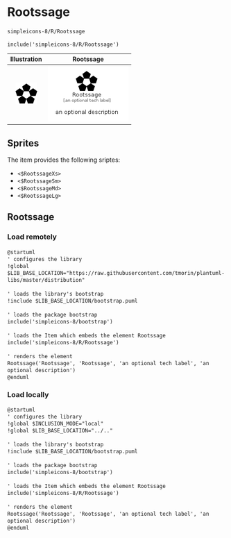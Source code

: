 # Rootssage


```text
simpleicons-8/R/Rootssage
```

```text
include('simpleicons-8/R/Rootssage')
```



| Illustration | Rootssage |
| :---: | :---: |
| ![illustration for Illustration](../../simpleicons-8/R/Rootssage.png) | ![illustration for Rootssage](../../simpleicons-8/R/Rootssage.Local.png) |



## Sprites
The item provides the following sriptes:

- `<$RootssageXs>`
- `<$RootssageSm>`
- `<$RootssageMd>`
- `<$RootssageLg>`





## Rootssage

### Load remotely
```plantuml
@startuml
' configures the library
!global $LIB_BASE_LOCATION="https://raw.githubusercontent.com/tmorin/plantuml-libs/master/distribution"

' loads the library's bootstrap
!include $LIB_BASE_LOCATION/bootstrap.puml

' loads the package bootstrap
include('simpleicons-8/bootstrap')

' loads the Item which embeds the element Rootssage
include('simpleicons-8/R/Rootssage')

' renders the element
Rootssage('Rootssage', 'Rootssage', 'an optional tech label', 'an optional description')
@enduml
```

### Load locally
```plantuml
@startuml
' configures the library
!global $INCLUSION_MODE="local"
!global $LIB_BASE_LOCATION="../.."

' loads the library's bootstrap
!include $LIB_BASE_LOCATION/bootstrap.puml

' loads the package bootstrap
include('simpleicons-8/bootstrap')

' loads the Item which embeds the element Rootssage
include('simpleicons-8/R/Rootssage')

' renders the element
Rootssage('Rootssage', 'Rootssage', 'an optional tech label', 'an optional description')
@enduml
```

